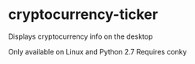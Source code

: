 # cryptocurrency-ticker
Displays cryptocurrency info on the desktop

Only available on Linux and Python 2.7
Requires conky
